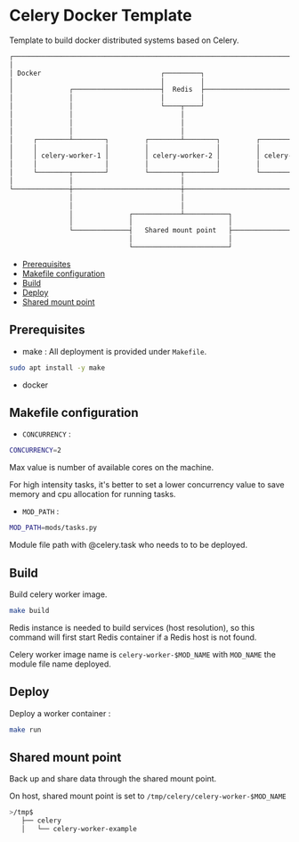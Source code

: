 # Celery Docker Template

Template to build docker distributed systems based on Celery.  

```bash
┌──────────────────────────────────────────────────────────────────────────────────────┐
│                                                                                      │
│ Docker                              ┌─────────┐                                      │
│                                     │         │                                      │
│              ┌──────────────────────┤  Redis  ├───────────────────────┐              │
│              │                      │         │                       │              │
│              │                      └────┬────┘                       │              │
│              │                           │                            │              │
│              │                           │                            │              │
│              │                           │                            │              │
│     ┌────────┴────────┐         ┌────────┴────────┐         ┌─────────┴────────┐     │
│     │                 │         │                 │         │                  │     │
│     │ celery-worker-1 │         │ celery-worker-2 │         │ celery-worker-...│     │
│     │                 │         │                 │         │                  │     │
│     └────────┬────────┘         └────────┬────────┘         └─────────┬────────┘     │
│              │                           │                            │              │
└──────────────┼───────────────────────────┼────────────────────────────┼──────────────┘
               │                           │                            │
               │                           │                            │
               │              ┌────────────┴───────────┐                │
               │              │                        │                │
               └──────────────┤   Shared mount point   ├────────────────┘
                              │                        │
                              └────────────────────────┘
```

* [Prerequisites](#prerequisites)
* [Makefile configuration](#makefile-configuration)
* [Build](#build)
* [Deploy](#deploy)
* [Shared mount point](#shared-mount-point)

## Prerequisites 
- make : All deployment is provided under `Makefile`. 
```bash 
sudo apt install -y make 
```
- docker 

## Makefile configuration 
- `CONCURRENCY` : 
```bash
CONCURRENCY=2
```
Max value is number of available cores on the machine. 

For high intensity tasks, it's better to set a lower concurrency value to save memory and cpu allocation for running tasks. 

- `MOD_PATH` : 
```bash
MOD_PATH=mods/tasks.py
```
Module file path with @celery.task who needs to to be deployed. 


## Build 
Build celery worker image. 
```bash 
make build 
```
Redis instance is needed to build services (host resolution), so this command will first start Redis container if a Redis host is not found. 

Celery worker image name is `celery-worker-$MOD_NAME` with `MOD_NAME` the module file name deployed. 

## Deploy 
Deploy a worker container : 
```bash 
make run 
```
## Shared mount point 
Back up and share data through the shared mount point. 

On host, shared mount point is set to `/tmp/celery/celery-worker-$MOD_NAME`
```bash
>/tmp$ 
   ├── celery
   │   └── celery-worker-example
```








